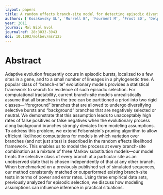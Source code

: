 ```yaml
---
layout: papers
title: A random effects branch-site model for detecting episodic diversifying selection
authors: ['Kosakovsky SL', 'Murrell B', 'Fourment M', 'Frost SD', 'Delport W', 'Scheffler K']
year: 2011
journal: Mol Biol Evol
journalref: 28:3033-3043
doi: 10.1093/molbev/msr125
---
```


# Abstract

Adaptive evolution frequently occurs in episodic bursts, localized to a few sites in a gene, and to a small number of lineages in a phylogenetic tree. A popular class of “branch-site” evolutionary models provides a statistical framework to search for evidence of such episodic selection. For computational tractability, current branch-site models unrealistically assume that all branches in the tree can be partitioned a priori into two rigid classes—“foreground” branches that are allowed to undergo diversifying selective bursts and “background” branches that are negatively selected or neutral. We demonstrate that this assumption leads to unacceptably high rates of false positives or false negatives when the evolutionary process along background branches strongly deviates from modeling assumptions. To address this problem, we extend Felsenstein's pruning algorithm to allow efficient likelihood computations for models in which variation over branches (and not just sites) is described in the random effects likelihood framework. This enables us to model the process at every branch-site combination as a mixture of three Markov substitution models—our model treats the selective class of every branch at a particular site as an unobserved state that is chosen independently of that at any other branch. When benchmarked on a previously published set of simulated sequences, our method consistently matched or outperformed existing branch-site tests in terms of power and error rates. Using three empirical data sets, previously analyzed for episodic selection, we discuss how modeling assumptions can influence inference in practical situations.
